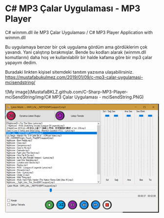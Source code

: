# C# MP3 Çalar Uygulaması - MP3 Player
 C# winmm.dll ile MP3 Çalar Uygulaması / C# MP3 Player Application with winmm.dll

Bu uygulamaya benzer bir çok uygulama gördüm ama gördüklerim çok yavandı. Yani çalıştırıp bırakmışlar. 
Bende bu kodları alarak (winmm.dll komutlarını) daha hoş ve kullanılabilir bir halde kafama göre bir mp3 çalar 
yapayım dedim. 

Buradaki linkten kişisel sitemdeki tanıtım yazısına ulaşabilirsiniz.
https://mustafabukulmez.com/2019/01/09/c-mp3-calar-uygulamasi-mcisendstring/

![My image](MustafaBKLZ.github.com/C-Sharp-MP3-Player-mciSendString/img/C# MP3 Çalar Uygulaması - mciSendString.PNG)


      
![Alt text](https://github.com/MustafaBKLZ/C-Sharp-MP3-Player-mciSendString/blob/master/MuzikCalar/img/C%23%20MP3%20%C3%87alar%20Uygulamas%C4%B1%20-%20mciSendString.PNG?raw=true "Optional title")

        
      
